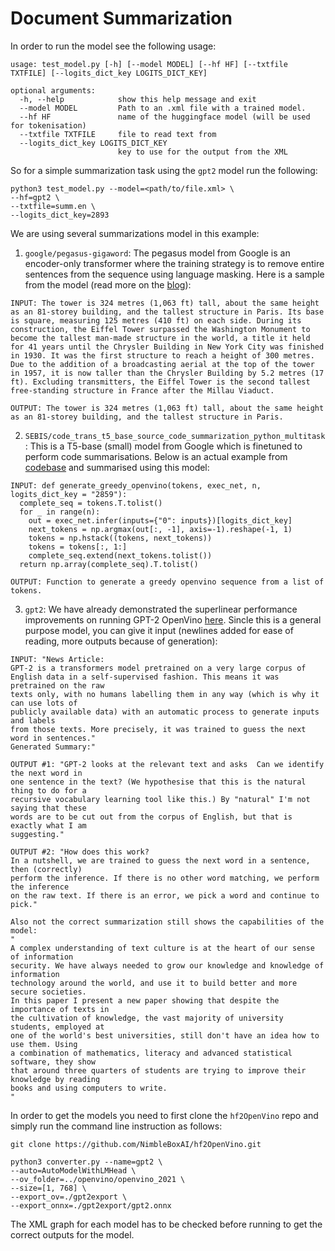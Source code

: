 # Document Summarization

In order to run the model see the following usage:
```
usage: test_model.py [-h] [--model MODEL] [--hf HF] [--txtfile TXTFILE] [--logits_dict_key LOGITS_DICT_KEY]

optional arguments:
  -h, --help            show this help message and exit
  --model MODEL         Path to an .xml file with a trained model.
  --hf HF               name of the huggingface model (will be used for tokenisation)
  --txtfile TXTFILE     file to read text from
  --logits_dict_key LOGITS_DICT_KEY
                        key to use for the output from the XML
```

So for a simple summarization task using the `gpt2` model run the following:
```
python3 test_model.py --model=<path/to/file.xml> \
--hf=gpt2 \
--txtfile=summ.en \
--logits_dict_key=2893
```

We are using several summarizations model in this example:

1. `google/pegasus-gigaword`: The pegasus model from Google is an encoder-only transformer where the training strategy is to remove entire sentences from the sequence using language masking. Here is a sample from the model (read more on the [blog](https://ai.googleblog.com/2020/06/pegasus-state-of-art-model-for.html)):
```
INPUT: The tower is 324 metres (1,063 ft) tall, about the same height as an 81-storey building, and the tallest structure in Paris. Its base is square, measuring 125 metres (410 ft) on each side. During its construction, the Eiffel Tower surpassed the Washington Monument to become the tallest man-made structure in the world, a title it held for 41 years until the Chrysler Building in New York City was finished in 1930. It was the first structure to reach a height of 300 metres. Due to the addition of a broadcasting aerial at the top of the tower in 1957, it is now taller than the Chrysler Building by 5.2 metres (17 ft). Excluding transmitters, the Eiffel Tower is the second tallest free-standing structure in France after the Millau Viaduct.

OUTPUT: The tower is 324 metres (1,063 ft) tall, about the same height as an 81-storey building, and the tallest structure in Paris.
```

2. `SEBIS/code_trans_t5_base_source_code_summarization_python_multitask`: This is a T5-base (small) model from Google which is finetuned to perform code summarisations. Below is an actual example from [codebase](https://github.com/NimbleBoxAI/gpt2-openvino/blob/main/run.py#L35) and summarised using this model:
```
INPUT: def generate_greedy_openvino(tokens, exec_net, n, logits_dict_key = "2859"):
  complete_seq = tokens.T.tolist()
  for _ in range(n):
    out = exec_net.infer(inputs={"0": inputs})[logits_dict_key]
    next_tokens = np.argmax(out[:, -1], axis=-1).reshape(-1, 1)
    tokens = np.hstack((tokens, next_tokens))
    tokens = tokens[:, 1:]
    complete_seq.extend(next_tokens.tolist())
  return np.array(complete_seq).T.tolist()

OUTPUT: Function to generate a greedy openvino sequence from a list of tokens.
```

3. `gpt2`: We have already demonstrated the superlinear performance improvements on running GPT-2 OpenVino [here](https://github.com/NimbleBoxAI/gpt2-openvino). Sincle this is a general purpose model, you can give it input (newlines added for ease of reading, more outputs because of generation):
```
INPUT: "News Article:
GPT-2 is a transformers model pretrained on a very large corpus of
English data in a self-supervised fashion. This means it was pretrained on the raw
texts only, with no humans labelling them in any way (which is why it can use lots of
publicly available data) with an automatic process to generate inputs and labels
from those texts. More precisely, it was trained to guess the next word in sentences."
Generated Summary:"

OUTPUT #1: "GPT-2 looks at the relevant text and asks  Can we identify the next word in
one sentence in the text? (We hypothesise that this is the natural thing to do for a
recursive vocabulary learning tool like this.) By "natural" I'm not saying that these
words are to be cut out from the corpus of English, but that is exactly what I am
suggesting."

OUTPUT #2: "How does this work?
In a nutshell, we are trained to guess the next word in a sentence, then (correctly)
perform the inference. If there is no other word matching, we perform the inference
on the raw text. If there is an error, we pick a word and continue to pick."

Also not the correct summarization still shows the capabilities of the model:
"
A complex understanding of text culture is at the heart of our sense of information
security. We have always needed to grow our knowledge and knowledge of information
technology around the world, and use it to build better and more secure societies.
In this paper I present a new paper showing that despite the importance of texts in
the cultivation of knowledge, the vast majority of university students, employed at
one of the world's best universities, still don't have an idea how to use them. Using
a combination of mathematics, literacy and advanced statistical software, they show
that around three quarters of students are trying to improve their knowledge by reading
books and using computers to write.
"
```

In order to get the models you need to first clone the `hf2OpenVino` repo and simply run the command line instruction as follows:
```
git clone https://github.com/NimbleBoxAI/hf2OpenVino.git

python3 converter.py --name=gpt2 \
--auto=AutoModelWithLMHead \
--ov_folder=../openvino/openvino_2021 \
--size=[1, 768] \
--export_ov=./gpt2export \
--export_onnx=./gpt2export/gpt2.onnx
```

The XML graph for each model has to be checked before running to get the correct outputs for the model.

